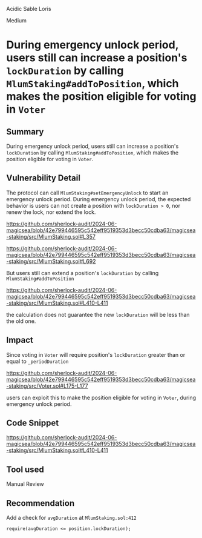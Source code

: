 Acidic Sable Loris

Medium

# During emergency unlock period, users still can increase a position's `lockDuration` by calling `MlumStaking#addToPosition`, which makes the position eligible for voting in `Voter`

## Summary

During emergency unlock period, users still can increase a position's `lockDuration` by calling `MlumStaking#addToPosition`, which makes the position eligible for voting in `Voter`.

## Vulnerability Detail

The protocol can call `MlumStaking#setEmergencyUnlock` to start an emergency unlock period. During emergency unlock period, the expected behavior is users can not create a position with `lockDuration > 0`, nor renew the lock, nor extend the lock.

https://github.com/sherlock-audit/2024-06-magicsea/blob/42e799446595c542eff9519353d3becc50cdba63/magicsea-staking/src/MlumStaking.sol#L357

https://github.com/sherlock-audit/2024-06-magicsea/blob/42e799446595c542eff9519353d3becc50cdba63/magicsea-staking/src/MlumStaking.sol#L692

But users still can extend a position's `lockDuration` by calling `MlumStaking#addToPosition`

https://github.com/sherlock-audit/2024-06-magicsea/blob/42e799446595c542eff9519353d3becc50cdba63/magicsea-staking/src/MlumStaking.sol#L410-L411

the calculation does not guarantee the new `lockDuration` will be less than the old one.

## Impact

Since voting in `Voter` will require position's `lockDuration` greater than or equal to  `_periodDuration`

https://github.com/sherlock-audit/2024-06-magicsea/blob/42e799446595c542eff9519353d3becc50cdba63/magicsea-staking/src/Voter.sol#L175-L177

users can exploit this to make the position eligible for voting in `Voter`, during emergency unlock period.

## Code Snippet

https://github.com/sherlock-audit/2024-06-magicsea/blob/42e799446595c542eff9519353d3becc50cdba63/magicsea-staking/src/MlumStaking.sol#L410-L411

## Tool used

Manual Review

## Recommendation

Add a check for `avgDuration` at `MlumStaking.sol:412`

```solidity
require(avgDuration <= position.lockDuration);
```
